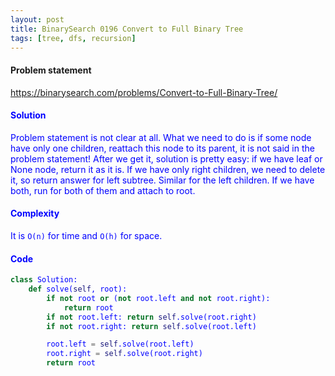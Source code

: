 ```yaml
---
layout: post
title: BinarySearch 0196 Convert to Full Binary Tree
tags: [tree, dfs, recursion]
---
```


#### Problem statement

<a href="https://binarysearch.com/problems/Convert-to-Full-Binary-Tree/"> <font color = blue>https://binarysearch.com/problems/Convert-to-Full-Binary-Tree/

#### Solution
Problem statement is not clear at all. What we need to do is if some node have only one children, reattach this node to its parent, it is not said in the problem statement! After we get it, solution is pretty easy: if we have leaf or None node, return it as it is. If we have only right children, we need to delete it, so return answer for left subtree. Similar for the left children. If we have both, run for both of them and attach to root.

#### Complexity
It is `O(n)` for time and `O(h)` for space.

#### Code
```python
class Solution:
    def solve(self, root):
        if not root or (not root.left and not root.right):
            return root
        if not root.left: return self.solve(root.right)
        if not root.right: return self.solve(root.left)

        root.left = self.solve(root.left)
        root.right = self.solve(root.right)
        return root
```

